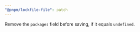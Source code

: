 ```yaml
---
"@pnpm/lockfile-file": patch
---
```


Remove the `packages` field before saving, if it equals `undefined`.
